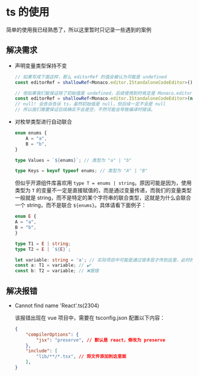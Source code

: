 # ts 的使用

简单的使用我已经熟悉了，所以这里暂时只记录一些遇到的案例

## 解决需求

- 声明变量类型保持不变

    ```ts
    // 如果写成下面这样，那么 editorRef 的值会被认为可能是 undefined
    const editorRef = shallowRef<Monaco.editor.IStandaloneCodeEditor>()

    // 但如果我们能保证除了初始值是 undefined，后续使用到时肯定是 Monaco.editor.IStandaloneCodeEditor 类型的话，可以进行类型断言
    const editorRef = shallowRef<Monaco.editor.IStandaloneCodeEditor>(null!);
    // null! 会告诉告诉 ts，虽然初始值是 null，但后续一定不会是 null
    // 所以我们需要保证后续确实不会是空，不然可能会导致编译时错误。
    ```

- 对枚举类型进行自动联合

    ```ts
    enum enums {
        A = "a",
        B = "b",
    }

    type Values = `${enums}`; // 类型为 "a" | "b"

    type Keys = keyof typeof enums; // 类型为 "A" | "B"
    ```

    但似乎开源组件库喜欢用 `type T = enums | string`。原因可能是因为，使用类型为 `T` 的变量不一定是直接赋值的，而是通过变量传递，而我们的变量类型一般就是 string，而不是特定的某个字符串的联合类型，这就是为什么会联合一个 string，而不是联合 `${enums}`。具体请看下面例子：

    ```ts
    enum E {
    A = "a",
    B = "b",
    }

    type T1 = E | string;
    type T2 = E | `${E}`;

    let variable: string = 'a'; // 实际项目中可能是通过很多层才传到这里，此时的类型会是 string
    const a: T1 = variable; // ✔️
    const b: T2 = variable; // ❌报错
    ```

## 解决报错

- Cannot find name 'React'.ts(2304)

    该报错出现在 vue 项目中，需要在 tsconfig.json 配置以下内容：

    ```json
    {
        "compilerOptions": {
            "jsx": "preserve", // 默认是 react，修改为 preserve
        },
        "include": [
            "lib/**/*.tsx", // 将文件添加到这里面
        ],
    }

    ```

